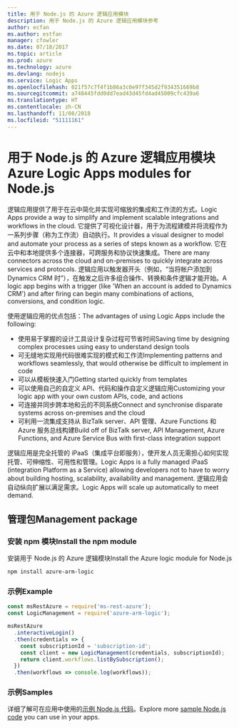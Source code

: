 ```yaml
---
title: 用于 Node.js 的 Azure 逻辑应用模块
description: 用于 Node.js 的 Azure 逻辑应用模块参考
author: ecfan
ms.author: estfan
manager: cfowler
ms.date: 07/18/2017
ms.topic: article
ms.prod: azure
ms.technology: azure
ms.devlang: nodejs
ms.service: Logic Apps
ms.openlocfilehash: 021f57c7f4f1b86a3c0e97f345d2f934351669b8
ms.sourcegitcommit: a748445fdd0dd7ead43d45fd4ad45009cfc439a6
ms.translationtype: HT
ms.contentlocale: zh-CN
ms.lasthandoff: 11/08/2018
ms.locfileid: "51111161"
---
```

# <a name="azure-logic-apps-modules-for-nodejs"></a><span data-ttu-id="ccebc-103">用于 Node.js 的 Azure 逻辑应用模块</span><span class="sxs-lookup"><span data-stu-id="ccebc-103">Azure Logic Apps modules for Node.js</span></span>

<span data-ttu-id="ccebc-104">逻辑应用提供了用于在云中简化并实现可缩放的集成和工作流的方式。</span><span class="sxs-lookup"><span data-stu-id="ccebc-104">Logic Apps provide a way to simplify and implement scalable integrations and workflows in the cloud.</span></span> <span data-ttu-id="ccebc-105">它提供了可视化设计器，用于为流程建模并将流程作为一系列步骤（称为工作流）自动执行。</span><span class="sxs-lookup"><span data-stu-id="ccebc-105">It provides a visual designer to model and automate your process as a series of steps known as a workflow.</span></span> <span data-ttu-id="ccebc-106">它在云中和本地提供多个连接器，可跨服务和协议快速集成。</span><span class="sxs-lookup"><span data-stu-id="ccebc-106">There are many connectors across the cloud and on-premises to quickly integrate across services and protocols.</span></span> <span data-ttu-id="ccebc-107">逻辑应用以触发器开头（例如，“当将帐户添加到 Dynamics CRM 时”），在触发之后许多组合操作、转换和条件逻辑才能开始。</span><span class="sxs-lookup"><span data-stu-id="ccebc-107">A logic app begins with a trigger (like 'When an account is added to Dynamics CRM') and after firing can begin many combinations of actions, conversions, and condition logic.</span></span>

<span data-ttu-id="ccebc-108">使用逻辑应用的优点包括：</span><span class="sxs-lookup"><span data-stu-id="ccebc-108">The advantages of using Logic Apps include the following:</span></span>
- <span data-ttu-id="ccebc-109">使用易于掌握的设计工具设计复杂过程可节省时间</span><span class="sxs-lookup"><span data-stu-id="ccebc-109">Saving time by designing complex processes using easy to understand design tools</span></span>
- <span data-ttu-id="ccebc-110">可无缝地实现用代码很难实现的模式和工作流</span><span class="sxs-lookup"><span data-stu-id="ccebc-110">Implementing patterns and workflows seamlessly, that would otherwise be difficult to implement in code</span></span>
- <span data-ttu-id="ccebc-111">可以从模板快速入门</span><span class="sxs-lookup"><span data-stu-id="ccebc-111">Getting started quickly from templates</span></span>
- <span data-ttu-id="ccebc-112">可以使用自己的自定义 API、代码和操作自定义逻辑应用</span><span class="sxs-lookup"><span data-stu-id="ccebc-112">Customizing your logic app with your own custom APIs, code, and actions</span></span>
- <span data-ttu-id="ccebc-113">可连接并同步跨本地和云的不同系统</span><span class="sxs-lookup"><span data-stu-id="ccebc-113">Connect and synchronise disparate systems across on-premises and the cloud</span></span>
- <span data-ttu-id="ccebc-114">可利用一流集成支持从 BizTalk server、API 管理、Azure Functions 和 Azure 服务总线构建</span><span class="sxs-lookup"><span data-stu-id="ccebc-114">Build off of BizTalk server, API Management, Azure Functions, and Azure Service Bus with first-class integration support</span></span>

<span data-ttu-id="ccebc-115">逻辑应用是完全托管的 iPaaS（集成平台即服务），使开发人员无需担心如何实现托管、可伸缩性、可用性和管理。</span><span class="sxs-lookup"><span data-stu-id="ccebc-115">Logic Apps is a fully managed iPaaS (integration Platform as a Service) allowing developers not to have to worry about building hosting, scalability, availability and management.</span></span> <span data-ttu-id="ccebc-116">逻辑应用会自动纵向扩展以满足需求。</span><span class="sxs-lookup"><span data-stu-id="ccebc-116">Logic Apps will scale up automatically to meet demand.</span></span>

## <a name="management-package"></a><span data-ttu-id="ccebc-117">管理包</span><span class="sxs-lookup"><span data-stu-id="ccebc-117">Management package</span></span>

### <a name="install-the-npm-module"></a><span data-ttu-id="ccebc-118">安装 npm 模块</span><span class="sxs-lookup"><span data-stu-id="ccebc-118">Install the npm module</span></span>

<span data-ttu-id="ccebc-119">安装用于 Node.js 的 Azure 逻辑模块</span><span class="sxs-lookup"><span data-stu-id="ccebc-119">Install the Azure logic module for Node.js</span></span>

```bash
npm install azure-arm-logic
```

### <a name="example"></a><span data-ttu-id="ccebc-120">示例</span><span class="sxs-lookup"><span data-stu-id="ccebc-120">Example</span></span>

```javascript
const msRestAzure = require('ms-rest-azure');
const LogicManagement = require('azure-arm-logic');

msRestAzure
  .interactiveLogin()
  .then(credentials => {
    const subscriptionId = 'subscription-id';
    const client = new LogicManagement(credentials, subscriptionId);
    return client.workflows.listBySubscription();
  })
  .then(workflows => console.log(workflows));
```

### <a name="samples"></a><span data-ttu-id="ccebc-121">示例</span><span class="sxs-lookup"><span data-stu-id="ccebc-121">Samples</span></span>

<span data-ttu-id="ccebc-122">详细了解可在应用中使用的[示例 Node.js 代码](https://azure.microsoft.com/resources/samples/?platform=nodejs)。</span><span class="sxs-lookup"><span data-stu-id="ccebc-122">Explore more [sample Node.js code](https://azure.microsoft.com/resources/samples/?platform=nodejs) you can use in your apps.</span></span>
